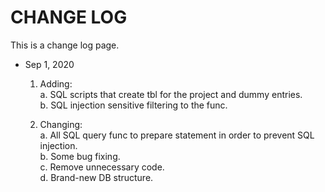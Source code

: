 # CHANGE LOG
This is a change log page.


* Sep 1, 2020<br>
    1. Adding:<br>
     a. SQL scripts that create tbl for the project and dummy entries.<br>
     b. SQL injection sensitive filtering to the func.<br>
  
    2. Changing:<br>
     a. All SQL query func to prepare statement in order to prevent SQL injection.<br>
     b. Some bug fixing.<br>
     c. Remove unnecessary code.<br>
     d. Brand-new DB structure.<br>